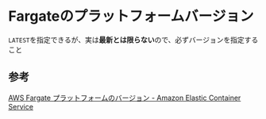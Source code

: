 # Fargateのプラットフォームバージョン

`LATEST`を指定できるが、実は**最新とは限らない**ので、必ずバージョンを指定すること

## 参考
[AWS Fargate プラットフォームのバージョン \- Amazon Elastic Container Service](https://docs.aws.amazon.com/ja_jp/AmazonECS/latest/developerguide/platform_versions.html)